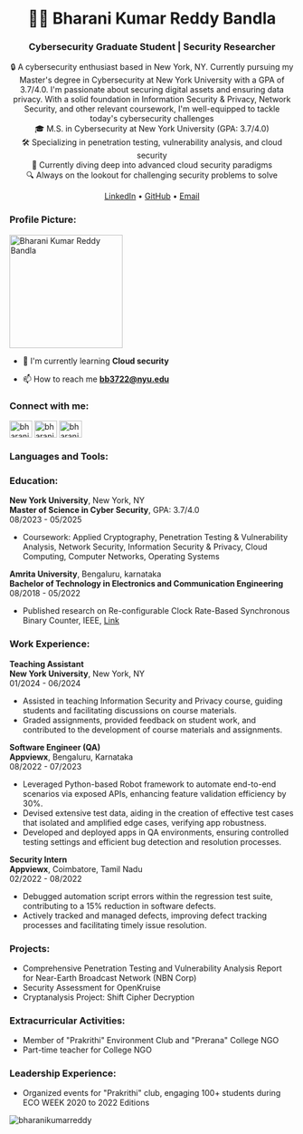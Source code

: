<h1 align="center">👨‍💻 Bharani Kumar Reddy Bandla</h1>
<h3 align="center">Cybersecurity Graduate Student | Security Researcher</h3>
<p align="center">
  🔒 A cybersecurity enthusiast based in New York, NY. Currently pursuing my Master's degree in Cybersecurity at New York University with a GPA of 3.7/4.0. I'm passionate about securing digital assets and ensuring data privacy. With a solid foundation in Information Security & Privacy, Network Security, and other relevant coursework, I'm well-equipped to tackle today's cybersecurity challenges
  <br>
  🎓 M.S. in Cybersecurity at New York University (GPA: 3.7/4.0)
  <br>
  🛠️ Specializing in penetration testing, vulnerability analysis, and cloud security
  <br>
  🌱 Currently diving deep into advanced cloud security paradigms
  <br>
  🔍 Always on the lookout for challenging security problems to solve
</p>
<p align="center">
  <a href="https://linkedin.com/in/bharani-kumar-reddy-bandla-3b1b851b9/">LinkedIn</a> •
  <a href="https://github.com/bharanikumarreddy">GitHub</a> •
  <a href="mailto:bb3722@nyu.edu">Email</a>
</p>

<h3 align="left">Profile Picture:</h3>
<!-- Add your profile picture here -->
<p align="left">
  <img src="YOUR_IMAGE_URL_HERE" alt="Bharani Kumar Reddy Bandla" width="200" height="200">
</p>

- 🌱 I'm currently learning **Cloud security**

- 📫 How to reach me **bb3722@nyu.edu**

<h3 align="left">Connect with me:</h3>
<p align="left">
<a href="https://linkedin.com/in/bharani-kumar-reddy-bandla-3b1b851b9/" target="blank"><img align="center" src="https://raw.githubusercontent.com/rahuldkjain/github-profile-readme-generator/master/src/images/icons/Social/linked-in-alt.svg" alt="bharani-kumar-reddy-bandla-3b1b851b9" height="30" width="40" /></a>
<a href="https://www.hackerrank.com/profile/bharanikumarred1" target="blank"><img align="center" src="https://raw.githubusercontent.com/rahuldkjain/github-profile-readme-generator/master/src/images/icons/Social/hackerrank.svg" alt="bharanikumarred1" height="30" width="40" /></a>
<a href="https://leetcode.com/bharanikumarreddy/" target="blank"><img align="center" src="https://raw.githubusercontent.com/rahuldkjain/github-profile-readme-generator/master/src/images/icons/Social/leet-code.svg" alt="bharanikumarreddy" height="30" width="40" /></a>
</p>

<h3 align="left">Languages and Tools:</h3>
<p align="left">
<!-- (Previous languages and tools section remains unchanged) -->
</p>

<h3 align="left">Education:</h3>
<p><strong>New York University</strong>, New York, NY<br>
<strong>Master of Science in Cyber Security</strong>, GPA: 3.7/4.0<br>
08/2023 - 05/2025</p>
<ul>
  <li>Coursework: Applied Cryptography, Penetration Testing & Vulnerability Analysis, Network Security, Information Security & Privacy, Cloud Computing, Computer Networks, Operating Systems</li>
</ul>

<p><strong>Amrita University</strong>, Bengaluru, karnataka <br>
<strong>Bachelor of Technology in Electronics and Communication Engineering</strong><br>
08/2018 - 05/2022</p>
<ul>
  <li>Published research on Re-configurable Clock Rate-Based Synchronous Binary Counter, IEEE, <a href="https://ieeexplore.ieee.org/document/9972393" target="_blank">Link</a></li>
</ul>

<h3 align="left">Work Experience:</h3>
<p><strong>Teaching Assistant</strong><br>
<strong>New York University</strong>, New York, NY<br>
01/2024 - 06/2024</p>
<ul>
<li>Assisted in teaching Information Security and Privacy course, guiding students and facilitating discussions on course materials.</li>
<li>Graded assignments, provided feedback on student work, and contributed to the development of course materials and assignments.</li>
</ul>

<p><strong>Software Engineer (QA)</strong><br>
<strong>Appviewx</strong>, Bengaluru, Karnataka<br>
08/2022 - 07/2023</p>
<ul>
<li>Leveraged Python-based Robot framework to automate end-to-end scenarios via exposed APIs, enhancing feature validation efficiency by 30%.</li>
<li>Devised extensive test data, aiding in the creation of effective test cases that isolated and amplified edge cases, verifying app robustness.</li>
<li>Developed and deployed apps in QA environments, ensuring controlled testing settings and efficient bug detection and resolution processes.</li>
</ul>

<p><strong>Security Intern</strong><br>
<strong>Appviewx</strong>, Coimbatore, Tamil Nadu<br>
02/2022 - 08/2022</p>
<ul>
<li>Debugged automation script errors within the regression test suite, contributing to a 15% reduction in software defects.</li>
<li>Actively tracked and managed defects, improving defect tracking processes and facilitating timely issue resolution.</li>
</ul>

<h3 align="left">Projects:</h3>
<ul>
  <li>Comprehensive Penetration Testing and Vulnerability Analysis Report for Near-Earth Broadcast Network (NBN Corp)</li>
  <li>Security Assessment for OpenKruise</li>
  <li>Cryptanalysis Project: Shift Cipher Decryption</li>
</ul>

<h3 align="left">Extracurricular Activities:</h3>
<ul>
  <li>Member of "Prakrithi" Environment Club and "Prerana" College NGO</li>
  <li>Part-time teacher for College NGO</li>
</ul>

<h3 align="left">Leadership Experience:</h3>
<ul>
  <li>Organized events for "Prakrithi" club, engaging 100+ students during ECO WEEK 2020 to 2022 Editions</li>
</ul>

<p><img align="center" src="https://github-readme-stats.vercel.app/api/top-langs?username=bharanikumarreddy&show_icons=true&locale=en&layout=compact" alt="bharanikumarreddy" /></p>

